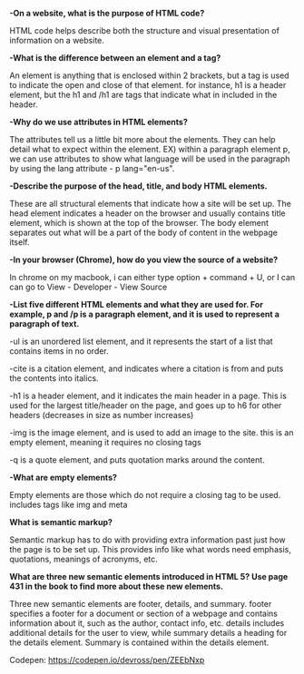 <p><b>-On a website, what is the purpose of HTML code?</p></b>
  <p>HTML code helps describe both the structure and visual presentation of information on a website.</p>

<p><b>-What is the difference between an element and a tag?</p></b>
  <p>An element is anything that is enclosed within 2 brackets, but a tag is used to indicate the open and close of that element. for instance, h1 is a header element, but the h1 and /h1 are tags that indicate what in included in the header.</p>

<p><b>-Why do we use attributes in HTML elements?</p></b>
  <p>The attributes tell us a little bit more about the elements. They can help detail what to expect within the element. EX) within a paragraph element p, we can use attributes to show what language will be used in the paragraph by using the lang attribute - p lang="en-us".</p>

<p><b>-Describe the purpose of the head, title, and body HTML elements.</p></b>
  <p>These are all structural elements that indicate how a site will be set up. The head element indicates a header on the browser and usually contains title element, which is shown at the top of the browser. The body element separates out what will be a part of the body of content in the webpage itself.</p>

<p><b>-In your browser (Chrome), how do you view the source of a website?</p></b>
  <p>In chrome on my macbook, i can either type option + command + U, or I can can go to View - Developer - View Source</p>

<p><b>-List five different HTML elements and what they are used for. For example, p and /p is a paragraph element, and it is used to represent a paragraph of text.</p></b>
<p>  -ul is an unordered list element, and it represents the start of a list that contains items in no order.</p>
  <p>-cite  is a citation element, and indicates where a citation is from and puts the contents into italics.</p>
  <p>-h1 is a header element, and it indicates the main header in a page. This is used for the largest title/header on the page, and goes up to h6 for other headers (decreases in size as number increases)</p>
  <p>-img is the image element, and is used to add an image to the site. this is an empty element, meaning it requires no closing tags</p>
  <p>-q is a quote element, and puts quotation marks around the content.</p>
<p><b>-What are empty elements? </p></b>
  <p>Empty elements are those which do not require a closing tag to be used. includes tags like img and meta</p>
<p><b>What is semantic markup? </p></b>
  <p>Semantic markup has to do with providing extra information past just how the page is to be set up. This provides info like what words need emphasis, quotations, meanings of acronyms, etc.</p>
<p><b>What are three new semantic elements introduced in HTML 5? Use page 431 in the book to find more about these new elements.</p></b>
  </p>Three new semantic elements are footer, details, and summary. footer specifies a footer for a document or section of a webpage and contains information about it, such as the author, contact info, etc. details includes additional details for the user to view, while summary details a heading for the details element. Summary is contained within the details element.</p>

  Codepen: https://codepen.io/devross/pen/ZEEbNxp
